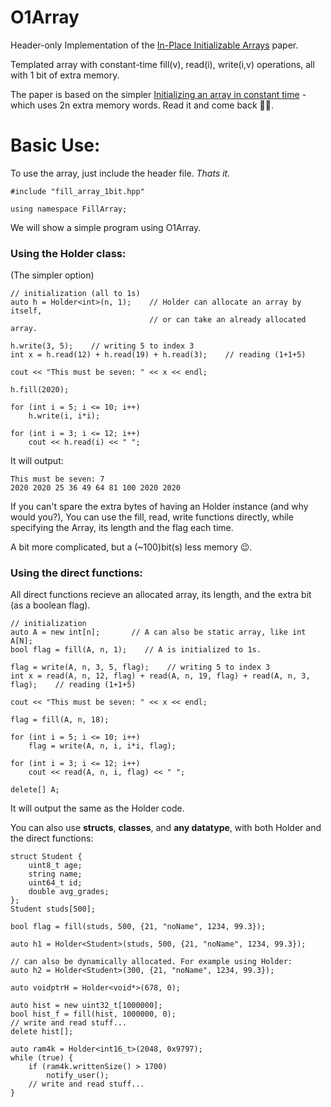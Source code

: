# O1Array
Header-only Implementation of the [In-Place Initializable Arrays](https://arxiv.org/abs/1709.08900) paper.

Templated array with constant-time fill(v), read(i), write(i,v) operations, all with 1 bit of extra memory.

The paper is based on the simpler [Initializing an array in constant time](https://eli.thegreenplace.net/2008/08/23/initializing-an-array-in-constant-time) - which uses 2n extra memory words. Read it and come back 🧑‍💻. 

# Basic Use:
To use the array, just include the header file. *Thats it.*
```
#include "fill_array_1bit.hpp"

using namespace FillArray;
```
We will show a simple program using O1Array.

### Using the Holder class:
(The simpler option)
```
// initialization (all to 1s)
auto h = Holder<int>(n, 1);    // Holder can allocate an array by itself, 
                               // or can take an already allocated array.

h.write(3, 5);    // writing 5 to index 3
int x = h.read(12) + h.read(19) + h.read(3);    // reading (1+1+5)

cout << "This must be seven: " << x << endl;

h.fill(2020);

for (int i = 5; i <= 10; i++)
    h.write(i, i*i);
    
for (int i = 3; i <= 12; i++)
    cout << h.read(i) << " ";
```

It will output:
```
This must be seven: 7
2020 2020 25 36 49 64 81 100 2020 2020 
```

If you can't spare the extra bytes of having an Holder instance (and why would you?),
You can use the fill, read, write functions directly, while specifying the Array, its length and the flag each time.

A bit more complicated, but a (~100)bit(s) less memory 😉.

### Using the direct functions:
All direct functions recieve an allocated array, its length, and the extra bit (as a boolean flag).
```
// initialization
auto A = new int[n];       // A can also be static array, like int A[N];
bool flag = fill(A, n, 1);    // A is initialized to 1s.

flag = write(A, n, 3, 5, flag);    // writing 5 to index 3
int x = read(A, n, 12, flag) + read(A, n, 19, flag) + read(A, n, 3, flag);    // reading (1+1+5)

cout << "This must be seven: " << x << endl;

flag = fill(A, n, 18);

for (int i = 5; i <= 10; i++)
    flag = write(A, n, i, i*i, flag);
    
for (int i = 3; i <= 12; i++)
    cout << read(A, n, i, flag) << " ";
    
delete[] A;
```
It will output the same as the Holder code.

You can also use **structs**, **classes**, and **any datatype**, with both Holder and the direct functions:

```
struct Student {
    uint8_t age;
    string name;
    uint64_t id;
    double avg_grades;
};
Student studs[500];

bool flag = fill(studs, 500, {21, "noName", 1234, 99.3});

auto h1 = Holder<Student>(studs, 500, {21, "noName", 1234, 99.3});

// can also be dynamically allocated. For example using Holder:
auto h2 = Holder<Student>(300, {21, "noName", 1234, 99.3});

auto voidptrH = Holder<void*>(678, 0);

auto hist = new uint32_t[1000000];
bool hist_f = fill(hist, 1000000, 0);
// write and read stuff...
delete hist[];

auto ram4k = Holder<int16_t>(2048, 0x9797);
while (true) {
    if (ram4k.writtenSize() > 1700) 
        notify_user();
    // write and read stuff...
}

```
